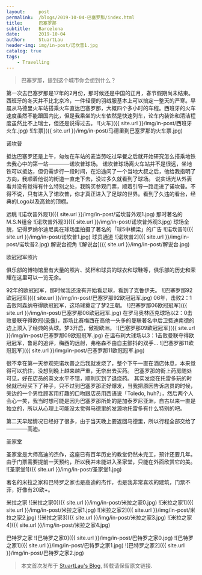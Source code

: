```yaml
---
layout:     post
permalink:  /blogs/2019-10-04-巴塞罗那/index.html
title:      巴塞罗那
subtitle:   Barcelona
date:       2019-10-04
author:     StuartLau
header-img: img/in-post/诺坎普1.jpg
catalog: true
tags:
    - Travelling
---    
```


> 巴塞罗那，提到这个城市你会想到什么？

第一次去巴塞罗那是17年的2月份，那时候还是中国的正月，春节假期尚未结束。
西班牙的冬天并不比北京冷，一件轻便的羽绒服基本上可以搞定一整天的严寒。早晨从马德里火车站搭乘火车直达巴塞罗那，大概四个多小时的车程。西班牙的火车速度虽然不能跟国内比，但是我乘坐的火车依然是快速列车，论车内装饰和清洁程度虽然比不上瑞士，但还是说得过去。
![火车]({{ site.url }}/img/in-post/西班牙火车.jpg)
![车票]({{ site.url }}/img/in-post/马德里到巴塞罗那的火车票.jpg)

诺坎普

抵达巴塞罗还是上午，匆匆在车站的麦当劳吃过早餐之后就开始研究怎么搭乘地铁去我心中的第一站————诺坎普球场。
诺坎普球场离火车站并不是很远，坐地铁可以抵达，但仍需步行一段时间，在沿途问了一个当地大叔之后，他给我指明了方向，我顺着他说的街道一直走下去，没过多久就看到了球场。
说实话光从外表看并没有觉得有什么特别之处，我购买参观门票，顺着引导一路走进了诺坎普。不得不说，只有进入了诺坎普，你才真正进入了足球的世界。看到了久违的看台，经典的Logo以及高耸的顶棚。

远眺
![诺坎普外观1]({{ site.url }}/img/in-post/诺坎普外观1.jpg)
那时著名的M.S.N组合
![诺坎普外观3]({{ site.url }}/img/in-post/诺坎普外观3.jpg)
球场全貌，记得罗纳尔迪尼奥在球场里拍摄了著名的「球5中横梁」的广告
![诺坎普1]({{ site.url }}/img/in-post/诺坎普1.jpg)
球员通道
![诺坎普2]({{ site.url }}/img/in-post/诺坎普2.jpg)
解说台视角
![解说台]({{ site.url }}/img/in-post/解说台.jpg)

欧冠冠军照片

俱乐部的博物馆里有大量的照片、奖杯和球员的球衣和球鞋等，俱乐部的历史和荣耀在这里可以一览无余。

92年的欧冠冠军，那时候我还没有开始看足球，看到了克鲁伊夫。
![巴塞罗那92欧冠冠军]({{ site.url }}/img/in-post/巴塞罗那92欧冠冠军.jpg)
06年，击败2：1击败阿森纳夺得欧冠冠军，这场球奠定了梦2王朝。
![巴塞罗那06欧冠冠军]({{ site.url }}/img/in-post/巴塞罗那06欧冠冠军.jpg)
在罗马奥林匹克球场以2：0击败曼联夺得欧冠([录像](https://www.bilibili.com/video/av28426578/))，那场比赛梅西在高他一头多的曼联著名中后卫费迪南德的边上顶入了经典的头球。梦3开启，傲视欧洲。
![巴塞罗那09欧冠冠军]({{ site.url }}/img/in-post/巴塞罗那09欧冠冠军.jpg)
在温布利大球场以3：1击败曼联夺得欧冠冠军，鲁尼的追评，梅西的远射，弗格森不由自主颤抖的双手...
![巴塞罗那11欧冠冠军]({{ site.url }}/img/in-post/巴塞罗那11欧冠冠军.jpg)

很不幸在第一天参观完诺坎普之后我就发烧了，整个下午一直在酒店休息，本来觉得可以抗住，没想到晚上越来越严重，无奈出去买药。
巴塞罗那的街上药房随处可见，好在店员的英文水平不错，顺利买到了退烧药。
其实发烧在托雷多玩的时候就已经买下了种子，只不过到巴塞罗那正好爆发，当我把原因告诉店员的时候，旁边的一个男性顾客用打趣的口吻跟店员用西语说「Toledo, 
huh?」，然后两个人会心一笑，我当时想可能是因为巴塞罗那所处的是加泰罗尼亚洲，自古以来一直是独立的，所以从心理上可能没太觉得马德里的发源地托雷多有什么特别的吧。

第二天早起情况已经好了很多，由于当天晚上要返回马德里，所以行程全部交给了————高迪。

圣家堂

圣家堂是大师高迪的杰作，这座已有百年历史的教堂仍然未完工，预计还要几年。由于门票需要提前一天预约，所以我并未能进入圣家堂，只能在外面欣赏它的美。
![圣家堂1]({{ site.url }}/img/in-post/圣家堂1.jpg)

著名的米拉之家和巴特罗之家也是高迪的杰作，也是我非常喜欢的建筑，门票不菲，好像有20欧+。

米拉之家
![米拉之家0]({{ site.url }}/img/in-post/米拉之家0.jpg)
![米拉之家1]({{ site.url }}/img/in-post/米拉之家1.jpg)
![米拉之家2]({{ site.url }}/img/in-post/米拉之家2.jpg)
![米拉之家3]({{ site.url }}/img/in-post/米拉之家3.jpg)
![米拉之家4]({{ site.url }}/img/in-post/米拉之家4.jpg)

巴特罗之家
![巴特罗之家0]({{ site.url }}/img/in-post/巴特罗之家0.jpg)
![巴特罗之家1]({{ site.url }}/img/in-post/巴特罗之家1.jpg)
![巴特罗之家2]({{ site.url }}/img/in-post/巴特罗之家2.jpg)

> 本文首次发布于 [StuartLau's Blog](https://stuartlau.github.io), 转载请保留原文链接.
